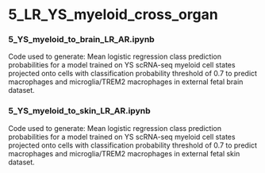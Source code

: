 # 5_LR_YS_myeloid_cross_organ

### 5_YS_myeloid_to_brain_LR_AR.ipynb
Code used to generate: Mean logistic regression class prediction probabilities for a model trained on YS scRNA-seq myeloid cell states projected onto cells with classification probability threshold of 0.7 to predict macrophages and microglia/TREM2 macrophages in external fetal brain dataset.

### 5_YS_myeloid_to_skin_LR_AR.ipynb
Code used to generate: Mean logistic regression class prediction probabilities for a model trained on YS scRNA-seq myeloid cell states projected onto cells with classification probability threshold of 0.7 to predict macrophages and microglia/TREM2 macrophages in external fetal skin dataset.
